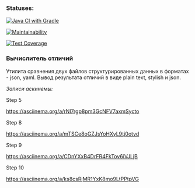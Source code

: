 ### Statuses:

[![Java CI with Gradle](https://github.com/io681/java-project-71/actions/workflows/main.yml/badge.svg)](https://github.com/io681/java-project-71/actions/workflows/main.yml)

[![Maintainability](https://api.codeclimate.com/v1/badges/31de5a7badfb785663d0/maintainability)](https://codeclimate.com/github/io681/java-project-71/maintainability)

[![Test Coverage](https://api.codeclimate.com/v1/badges/31de5a7badfb785663d0/test_coverage)](https://codeclimate.com/github/io681/java-project-71/test_coverage)


### Вычислитель отличий

Утилита сравнения двух файлов структурированных данных  в форматах - json, yaml. 
Вывод результата отличий в виде plain text, stylish и json.


*Записи аскинемы:*

Step 5

https://asciinema.org/a/rNl7rgp8pm3GcNFV7axmSycto

Step 8

https://asciinema.org/a/mTSCe8oGZJsYoHXyL9tj0otvd

Step 9

https://asciinema.org/a/CDnYXxB4DrFR4FkTov6iVJLjB

Step 10

https://asciinema.org/a/ks8csRjMR1YxK8mo9LtPPtpVG
